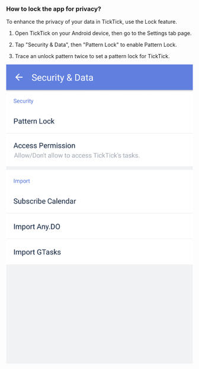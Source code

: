### How to lock the app for privacy?

To enhance the privacy of your data in TickTick, use the Lock feature.

1. Open TickTick on your Android device, then go to the Settings tab page.

2. Tap "Security & Data", then "Pattern Lock" to enable Pattern Lock.

4. Trace an unlock pattern twice to set a pattern lock for TickTick.


![](../tick-android/3.1/3.1.8.png)